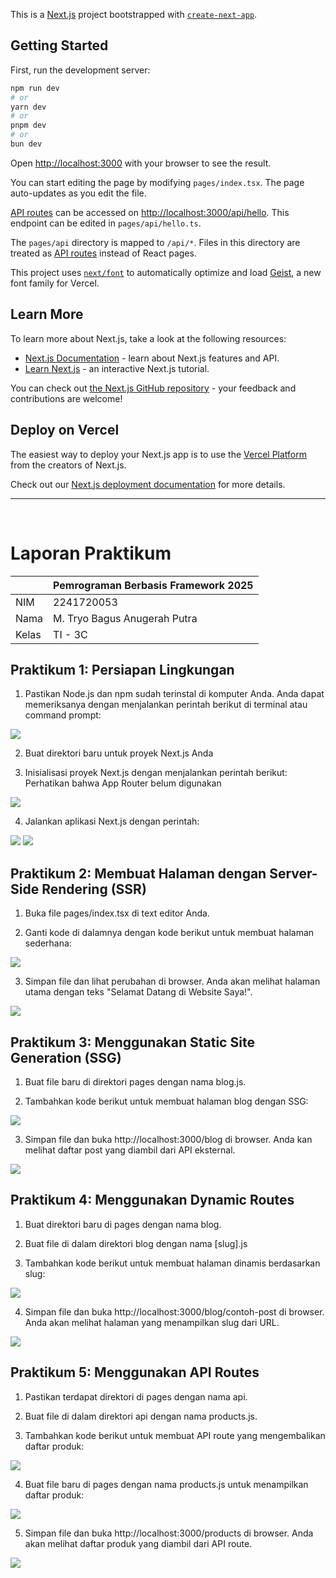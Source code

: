 This is a [Next.js](https://nextjs.org) project bootstrapped with [`create-next-app`](https://nextjs.org/docs/pages/api-reference/create-next-app).

## Getting Started

First, run the development server:

```bash
npm run dev
# or
yarn dev
# or
pnpm dev
# or
bun dev
```

Open [http://localhost:3000](http://localhost:3000) with your browser to see the result.

You can start editing the page by modifying `pages/index.tsx`. The page auto-updates as you edit the file.

[API routes](https://nextjs.org/docs/pages/building-your-application/routing/api-routes) can be accessed on [http://localhost:3000/api/hello](http://localhost:3000/api/hello). This endpoint can be edited in `pages/api/hello.ts`.

The `pages/api` directory is mapped to `/api/*`. Files in this directory are treated as [API routes](https://nextjs.org/docs/pages/building-your-application/routing/api-routes) instead of React pages.

This project uses [`next/font`](https://nextjs.org/docs/pages/building-your-application/optimizing/fonts) to automatically optimize and load [Geist](https://vercel.com/font), a new font family for Vercel.

## Learn More

To learn more about Next.js, take a look at the following resources:

- [Next.js Documentation](https://nextjs.org/docs) - learn about Next.js features and API.
- [Learn Next.js](https://nextjs.org/learn-pages-router) - an interactive Next.js tutorial.

You can check out [the Next.js GitHub repository](https://github.com/vercel/next.js) - your feedback and contributions are welcome!

## Deploy on Vercel

The easiest way to deploy your Next.js app is to use the [Vercel Platform](https://vercel.com/new?utm_medium=default-template&filter=next.js&utm_source=create-next-app&utm_campaign=create-next-app-readme) from the creators of Next.js.

Check out our [Next.js deployment documentation](https://nextjs.org/docs/pages/building-your-application/deploying) for more details.

---

<br>

# Laporan Praktikum

|       | Pemrograman Berbasis Framework 2025 |
| ----- | ----------------------------------- |
| NIM   | 2241720053                          |
| Nama  | M. Tryo Bagus Anugerah Putra        |
| Kelas | TI - 3C                             |

## Praktikum 1: Persiapan Lingkungan 

1. Pastikan Node.js dan npm sudah terinstal di komputer Anda. Anda dapat memeriksanya dengan menjalankan perintah berikut di terminal atau command prompt:
<img src="assets/images/1.1.png">

2. Buat direktori baru untuk proyek Next.js Anda 

3. Inisialisasi proyek Next.js dengan menjalankan perintah berikut: Perhatikan bahwa App Router belum digunakan
<img src="assets/images/1.2.png">

4. Jalankan aplikasi Next.js dengan perintah:
<img src="assets/images/1.3.1.png">
<img src="assets/images/1.3.2.png">

## Praktikum 2: Membuat Halaman dengan Server-Side Rendering (SSR)

1. Buka file pages/index.tsx di text editor Anda.

2. Ganti kode di dalamnya dengan kode berikut untuk membuat halaman sederhana:
<img src="assets/images/2.1.png">

3. Simpan file dan lihat perubahan di browser. Anda akan melihat halaman utama dengan teks "Selamat Datang di Website Saya!". 
<img src="assets/images/2.2.png">

## Praktikum 3: Menggunakan Static Site Generation (SSG) 

1. Buat file baru di direktori pages dengan nama blog.js. 

2. Tambahkan kode berikut untuk membuat halaman blog dengan SSG:
<img src="assets/images/3.1.png">

3. Simpan file dan buka http://localhost:3000/blog di browser. Anda kan melihat daftar post yang diambil dari API eksternal.
<img src="assets/images/3.2.png">

## Praktikum 4: Menggunakan Dynamic Routes

1. Buat direktori baru di pages dengan nama blog. 

2. Buat file di dalam direktori blog dengan nama [slug].js 

3. Tambahkan kode berikut untuk membuat halaman dinamis berdasarkan slug:
<img src="assets/images/4.1.png">

4. Simpan file dan buka http://localhost:3000/blog/contoh-post di browser. Anda akan melihat halaman yang menampilkan slug dari URL.
<img src="assets/images/4.2.png">


## Praktikum 5: Menggunakan API Routes

1. Pastikan terdapat direktori di pages dengan nama api. 

2. Buat file di dalam direktori api dengan nama products.js. 

3. Tambahkan kode berikut untuk membuat API route yang mengembalikan daftar produk:
<img src="assets/images/5.1.png">

4. Buat file baru di pages dengan nama products.js untuk menampilkan daftar produk: 
<img src="assets/images/5.2.png">

5. Simpan file dan buka http://localhost:3000/products di browser. Anda akan melihat daftar produk yang diambil dari API route.
<img src="assets/images/5.3.png">
